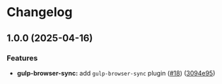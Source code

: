 # Changelog

## 1.0.0 (2025-04-16)


### Features

* **gulp-browser-sync:** add `gulp-browser-sync` plugin ([#18](https://github.com/forwardsoftware/gulp-plugins/issues/18)) ([3094e95](https://github.com/forwardsoftware/gulp-plugins/commit/3094e954813d53a2fe0a8bbe95f9cce742b1b06f))
